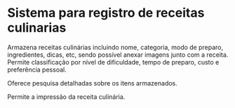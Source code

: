 Sistema para registro de receitas culinarias
============================================

Armazena receitas culinárias incluindo nome, categoria, modo de preparo, ingredientes, dicas, etc, sendo possível anexar imagens junto com a receita. Permite classificação por nível de dificuldade, tempo de preparo, custo e preferência pessoal.

Oferece pesquisa detalhadas sobre os itens armazenados.

Permite a impressão da receita culinária.
